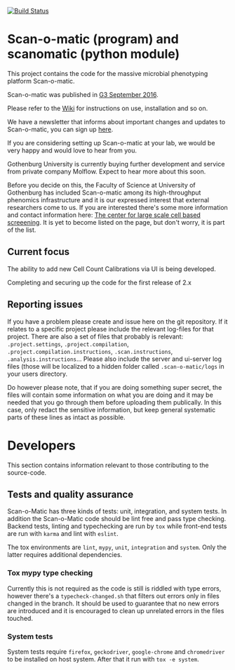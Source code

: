[![Build Status](https://travis-ci.org/Scan-o-Matic/scanomatic.svg?branch=master)](https://travis-ci.org/Scan-o-Matic/scanomatic)

# Scan-o-matic (program) and scanomatic (python module)

This project contains the code for the massive microbial phenotyping platform Scan-o-matic.

Scan-o-matic was published in [G3 September 2016](http://g3journal.org/content/6/9/3003.full).

Please refer to the [Wiki](https://github.com/local-minimum/scanomatic/wiki) for instructions on use, installation and so on.

We have a newsletter that informs about important changes and updates to Scan-o-matic, you can sign up [here](http://cmb.us13.list-manage1.com/subscribe?u=a6a16e48af209606d0f418c95&id=2ebf1ce16f).

If you are considering setting up Scan-o-matic at your lab, we would be very happy and would love to hear from you.

Gothenburg University is currently buying further development and service from private company Molflow. Expect to hear more about this soon.

Before you decide on this, the Faculty of Science at University of Gothenburg has included Scan-o-matic among its high-throughput phenomics infrastructure and it is our expressed interest that external researchers come to us. If you are interested there's some more information and contact information here: [The center for large scale cell based screeening](http://cmb.gu.se/english/research/microbiology/center-for-large-scale-cell-based-screening). It is yet to become listed on the page, but don't worry, it is part of the list.

## Current focus

The ability to add new Cell Count Calibrations via UI is being developed.

Completing and securing up the code for the first release of 2.x

## Reporting issues

If you have a problem please create and issue here on the git repository.
If it relates to a specific project please include the relevant log-files for that project.
There are also a set of files that probably is relevant: `.project.settings`, `.project.compilation`, `.project.compilation.instructions`, `.scan.instructions`, `.analysis.instructions`...
Please also include the server and ui-server log files (those will be localized to a hidden folder called `.scan-o-matic/logs` in your users directory.

Do however please note, that if you are doing something super secret, the files will contain some information on what you are doing and it may be needed that you go through them before uploading them publically.
In this case, only redact the sensitive information, but keep general systematic parts of these lines as intact as possible.


# Developers

This section contains information relevant to those contributing to the source-code.

## Tests and quality assurance

Scan-o-Matic has three kinds of tests: unit, integration, and system tests. In addition the Scan-o-Matic code should be lint free and pass type checking.
Backend tests, linting and typechecking are run by `tox` while front-end tests are run with `karma` and lint with `eslint`.

The tox environments are `lint`, `mypy`, `unit`, `integration` and `system`. Only the latter requires additional dependencies.

### Tox mypy type checking

Currently this is not required as the code is still is riddled with type errors, however there's a `typecheck-changed.sh` that filters out errors only in files changed in the branch. It should be used to guarantee that no new errors are introduced and it is encouraged to clean up unrelated errors in the files touched.

### System tests

System tests require `firefox`, `geckodriver`, `google-chrome` and `chromedriver` to be installed on host system.
After that it run with `tox -e system`.
